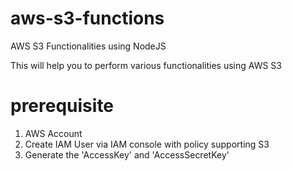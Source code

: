 # aws-s3-functions
AWS S3 Functionalities using NodeJS

This will help you to perform various functionalities using AWS S3

# prerequisite
1. AWS Account 
2. Create IAM User via IAM console with policy supporting S3
3. Generate the 'AccessKey' and 'AccessSecretKey'





